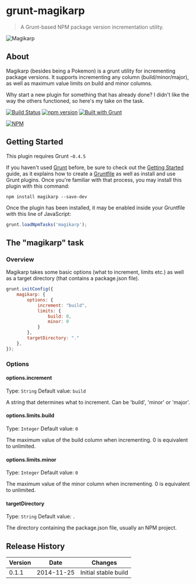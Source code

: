 # grunt-magikarp

> A Grunt-based NPM package version incrementation utility.

![Magikarp](http://perrymitchell.net/wp-content/uploads/2014/11/magikarp_small.png)

## About
Magikarp (besides being a Pokemon) is a grunt utility for incrementing package versions. It supports incrementing any column (build/minor/major), as well as maximum value limits on build and minor columns.

Why start a new plugin for something that has already done? I didn't like the way the others functioned, so here's my take on the task.

[![Build Status](http://penkins.doomdns.org/buildStatus/icon?job=grunt-magikarp)](http://penkins.doomdns.org/job/grunt-magikarp/) [![npm version](https://badge.fury.io/js/grunt-magikarp.svg)](http://badge.fury.io/js/grunt-magikarp) [![Built with Grunt](https://cdn.gruntjs.com/builtwith.png)](http://gruntjs.com/)

[![NPM](https://nodei.co/npm/grunt-magikarp.png?downloads=true&downloadRank=true)](https://nodei.co/npm/grunt-magikarp/)

## Getting Started
This plugin requires Grunt `~0.4.5`

If you haven't used [Grunt](http://gruntjs.com/) before, be sure to check out the [Getting Started](http://gruntjs.com/getting-started) guide, as it explains how to create a [Gruntfile](http://gruntjs.com/sample-gruntfile) as well as install and use Grunt plugins. Once you're familiar with that process, you may install this plugin with this command:

```shell
npm install magikarp --save-dev
```

Once the plugin has been installed, it may be enabled inside your Gruntfile with this line of JavaScript:

```js
grunt.loadNpmTasks('magikarp');
```

## The "magikarp" task

### Overview
Magikarp takes some basic options (what to increment, limits etc.) as well as a target directory (that contains a package.json file).

```js
grunt.initConfig({
	magikarp: {
		options: {
			increment: "build",
			limits: {
				build: 0,
				minor: 0
			}
		},
		targetDirectory: "."
	},
});
```

### Options

#### options.increment
Type: `String`
Default value: `build`

A string that determines what to increment. Can be 'build', 'minor' or 'major'.

#### options.limits.build
Type: `Integer`
Default value: `0`

The maximum value of the build column when incrementing. 0 is equivalent to unlimited.

#### options.limits.minor
Type: `Integer`
Default value: `0`

The maximum value of the minor column when incrementing. 0 is equivalent to unlimited.

#### targetDirectory
Type: `String`
Default value: `.`

The directory containing the package.json file, usually an NPM project.

## Release History

| Version | Date       | Changes |
|---------|------------|---------|
| 0.1.1   | 2014-11-25 | Initial stable build |